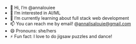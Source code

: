 - 👋 Hi, I’m @annalouiee
- 👀 I’m interested in AI/ML 
- 🌱 I’m currently learning about full stack web development
- 📫 You can reach me by email! @annalisalouie@gmail.com
- 😄 Pronouns: she/hers
- ⚡ Fun fact: I love to do jigsaw puzzles and dance!

<!---
annalouiee/annalouiee is a ✨ special ✨ repository because its `README.md` (this file) appears on your GitHub profile.
You can click the Preview link to take a look at your changes.
--->
